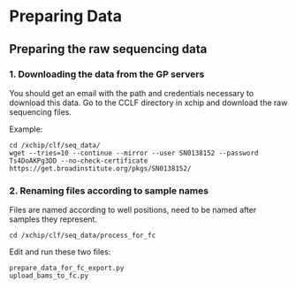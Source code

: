 # Preparing Data

## Preparing the raw sequencing data

### 1. Downloading the data from the GP servers

You should get an email with the path and credentials necessary to download this data. Go to the CCLF directory in xchip and download the raw sequencing files.

Example:

```
cd /xchip/clf/seq_data/ 
wget --tries=10 --continue --mirror --user SN0138152 --password Ts4DoAKPg3DD --no-check-certificate https://get.broadinstitute.org/pkgs/SN0138152/
```

### 2. Renaming files according to sample names

Files are named according to well positions, need to be named after samples they represent.

```
cd /xchip/clf/seq_data/process_for_fc
```

Edit and run these two files:

```
prepare_data_for_fc_export.py
upload_bams_to_fc.py
```



